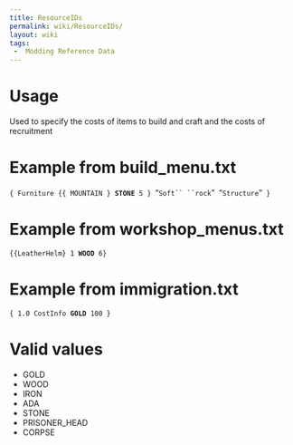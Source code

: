 ```yaml
---
title: ResourceIDs
permalink: wiki/ResourceIDs/
layout: wiki
tags:
 -  Modding Reference Data
---
```


Usage
=====

Used to specify the costs of items to build and craft and the costs of
recruitment

Example from build\_menu.txt
============================

`{ Furniture {{ MOUNTAIN } `**`STONE`**` 5 } `“`Soft`` ``rock`”` `“`Structure`”` }`

Example from workshop\_menus.txt
================================

`{{LeatherHelm} 1 `**`WOOD`**` 6}`

Example from immigration.txt
============================

`{ 1.0 CostInfo `**`GOLD`**` 100 }`

Valid values
============

-   GOLD
-   WOOD
-   IRON
-   ADA
-   STONE
-   PRISONER\_HEAD
-   CORPSE

